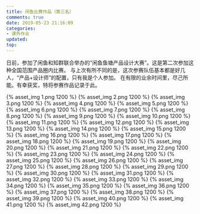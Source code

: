 ```yaml
---
title: 闲鱼比赛作品（第三名）
comments: true
date: 2019-05-23 21:16:09
categories:
- 课外作业
updated:
top:
---
```


日前，参加了闲鱼和知群联合举办的“闲鱼鱼塘产品设计大赛”。这是第二次参加这种全国范围产品圈内比赛。
与上次有所不同的是，这次参赛队伍基本都是好几人，“产品+设计师”的配置，只有我是个人参加。
在有限的业余时间里，尽己所能。有幸获奖，特将参赛作品记录于此。


<!-- more -->
{% asset_img 1.png 1200 %}
{% asset_img 2.png 1200 %}
{% asset_img 3.png 1200 %}
{% asset_img 4.png 1200 %}
{% asset_img 5.png 1200 %}
{% asset_img 6.png 1200 %}
{% asset_img 7.png 1200 %}
{% asset_img 8.png 1200 %}
{% asset_img 9.png 1200 %}
{% asset_img 10.png 1200 %}
{% asset_img 11.png 1200 %}
{% asset_img 12.png 1200 %}
{% asset_img 13.png 1200 %}
{% asset_img 14.png 1200 %}
{% asset_img 15.png 1200 %}
{% asset_img 16.png 1200 %}
{% asset_img 17.png 1200 %}
{% asset_img 18.png 1200 %}
{% asset_img 19.png 1200 %}
{% asset_img 20.png 1200 %}
{% asset_img 21.png 1200 %}
{% asset_img 22.png 1200 %}
{% asset_img 23.png 1200 %}
{% asset_img 24.png 1200 %}
{% asset_img 25.png 1200 %}
{% asset_img 26.png 1200 %}
{% asset_img 27.png 1200 %}
{% asset_img 28.png 1200 %}
{% asset_img 29.png 1200 %}
{% asset_img 30.png 1200 %}
{% asset_img 31.png 1200 %}
{% asset_img 32.png 1200 %}
{% asset_img 33.png 1200 %}
{% asset_img 34.png 1200 %}
{% asset_img 35.png 1200 %}
{% asset_img 36.png 1200 %}
{% asset_img 37.png 1200 %}
{% asset_img 38.png 1200 %}
{% asset_img 39.png 1200 %}
{% asset_img 40.png 1200 %}
{% asset_img 41.png 1200 %}
{% asset_img 42.png 1200 %}
